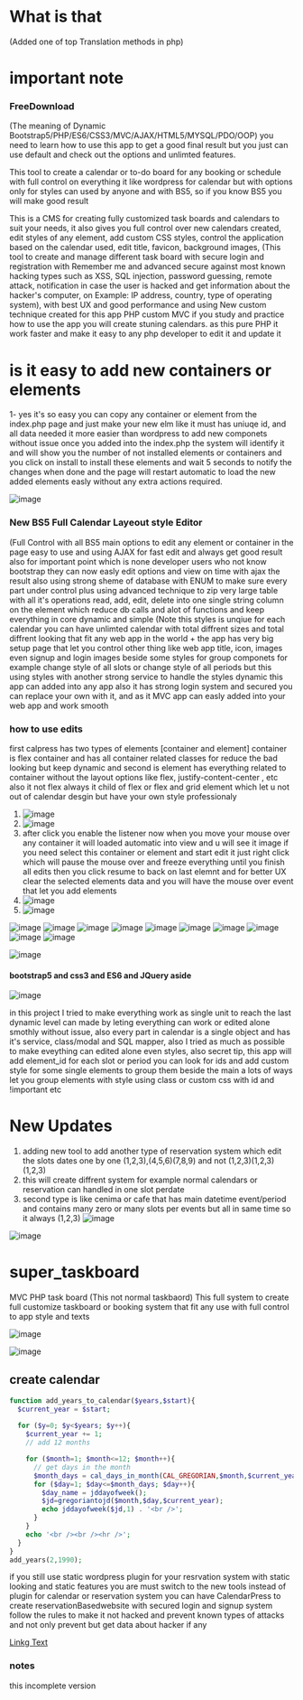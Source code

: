 # What is that
(Added one of top Translation methods in php)

# important note
### FreeDownload

(The meaning of Dynamic Bootstrap5/PHP/ES6/CSS3/MVC/AJAX/HTML5/MYSQL/PDO/OOP)
you need to learn how to use this app to get a good final result but you just can use default and check out the options and unlimted features.

This tool to create a calendar or to-do board for any booking or schedule with full control on everything it like wordpress for calendar but with options only for styles can 
used by anyone and with BS5, so if you know BS5 you will make good result

This is a CMS for creating fully customized task boards and calendars to suit your needs, it also gives you full control over new calendars created, edit styles of any element, add custom CSS styles, control the application based on the calendar used, edit title, favicon, background images, (This tool to create and manage different task board with secure login and registration with Remember me and advanced secure against most known hacking types such as XSS, SQL injection, password guessing, remote attack, notification in case the user is hacked and get information about the hacker's computer, on Example: IP address, country, type of operating system), with best UX and good performance and using New custom technique created for this app PHP custom  MVC if you study and practice how to use the app you will create stuning calendars. as this pure PHP it work faster and make it easy to any php developer to edit it and update it

# is it easy to add new containers or elements
1- yes it's so easy you can copy any container or element from the index.php page and just make your new elm like it must has uniuqe id, and all data needed it more easier
than wordpress to add new componets without issue once you added into the index.php the system will identify it and will show you the number of not installed elements or containers and you click on install to install these elements and wait 5 seconds to notify the changes when done and the page will restart automatic to load the new added elements easly without any extra actions required. 


![image](https://user-images.githubusercontent.com/55125302/159825897-610f7b06-9e9d-440c-b7aa-c11f7d1c9c07.png)




### New BS5 Full Calendar Layeout style Editor

(Full Control with all BS5 main options to edit any element or container in the page easy to use and using AJAX for fast edit and always get good result also
for important point which is none developer users who not know bootstrap they can now easly edit options and view on time with ajax the result also using strong sheme
of database with ENUM to make sure every part under control plus using advanced technique to zip very large table with all it's operations read, add, edit, delete into one
single string column on the element which reduce db calls and alot of functions and keep everything in core dynamic and simple (Note this styles is unqiue for each calendar you can have unlimted calendar with total diffrent sizes and total diffrent looking that fit any web app in the world + the app has very big setup page that let you control other thing like web app title, icon, images even signup and login images beside some styles for group componets for example change style of all slots or change style of all periods
but this using styles with another strong service to handle the styles dynamic this app can added into any app also it has strong login system and secured you can replace 
your own with it, and as it MVC app can easly added into your web app and work smooth

### how to use edits
first calpress has two types of elements [container and element] container is flex container and has all container related classes for reduce the bad looking but keep dynamic
and second is element has everything related to container without the layout options like flex, justify-content-center , etc also it not flex always it child of flex or flex and grid element which let u not out of calendar desgin but have your own style professionaly

1. ![image](https://user-images.githubusercontent.com/55125302/157671182-98820d11-1528-4f8d-aa00-ee9b012f9e91.png)
2. ![image](https://user-images.githubusercontent.com/55125302/157671239-50e5c881-e6e6-47e1-a2e7-28e0cad3a036.png)
3. after click you enable the listener now when you move your mouse over any container it will loaded automatic into view and u will see it image if you need select this container or element and start edit it just right click which will pause the mouse over and freeze everything until you finish all edits then you click resume to back on last elemnt and for better UX clear the selected elements data and you will have the mouse over event that let you add elements 
4. ![image](https://user-images.githubusercontent.com/55125302/157671866-533b11bb-37ab-4346-b3e9-a7181cfbfff8.png)
5. ![image](https://user-images.githubusercontent.com/55125302/157672151-af0fc7ca-1e62-4a80-937c-01f6ab8228f6.png)



![image](https://user-images.githubusercontent.com/55125302/156524210-1a57a3df-e514-4a43-ad81-57c3dbadaa59.png)
![image](https://user-images.githubusercontent.com/55125302/156803898-6f7d2fd1-c306-450a-aee2-4fce9d83de89.png)
![image](https://user-images.githubusercontent.com/55125302/156524645-9444798e-319f-43c7-a024-97c7584cf488.png)
![image](https://user-images.githubusercontent.com/55125302/156524700-7c6ef4eb-14f8-494f-99da-e0e39ebeac15.png)
![image](https://user-images.githubusercontent.com/55125302/156524747-6c68cd2a-6ff9-4983-b7dd-208d7dc9ff72.png)
![image](https://user-images.githubusercontent.com/55125302/156524783-af4d9413-af7b-4b25-a8e8-16c298956d16.png)
![image](https://user-images.githubusercontent.com/55125302/156524859-5e3b5324-4d8d-4e35-ae31-51599f2c26ba.png)
![image](https://user-images.githubusercontent.com/55125302/156525066-0f7d8a31-e257-4410-b7f2-dc76d20b8eda.png)
![image](https://user-images.githubusercontent.com/55125302/156525107-acc11015-8f64-4c96-81d7-44f3f992b53f.png)
![image](https://user-images.githubusercontent.com/55125302/156525130-1700f032-325c-45be-8a95-28794bb9c4cd.png)

![image](https://user-images.githubusercontent.com/55125302/159200617-522604ce-ec74-46b5-8dee-a4e147f4ab68.png)


#### bootstrap5 and css3 and ES6 and JQuery aside
![image](https://user-images.githubusercontent.com/55125302/156806324-b5930a1e-1c63-46b6-86ad-855087f1e096.png)



in this project I tried to make everything work as single unit to reach the last dynamic level can made by leting everything can work or edited alone smothly without issue, also
every part in calendar is a single object and has it's service, class/modal and SQL mapper, also I tried as much as possible to make eveything can edited alone even styles, also secret tip, this app will add element_id for each slot or period you can look for ids and add custom style for some single elements to group them beside the main a lots of ways let you group elements with style using class or custom css with id and !important etc


# New Updates
1. adding new tool to add another type of reservation system which edit the slots dates one by one (1,2,3),(4,5,6)(7,8,9) and not (1,2,3)(1,2,3)(1,2,3)
2. this will create diffrent system for example normal calendars or reservation can handled in one slot perdate 
3. second type is like cenima or cafe that has main datetime event/period and contains many zero or many slots per events but all in same time so it always (1,2,3)
![image](https://user-images.githubusercontent.com/55125302/158426270-d8f17835-8cd3-4426-98a8-b007d363dc52.png)

![image](https://user-images.githubusercontent.com/55125302/158420289-3e5f17d2-d5ad-4e6b-aca6-ab81638db563.png)



# super_taskboard
MVC PHP task board (This not normal taskbaord) This full system to create full customize taskboard or booking system that fit any use with full control to app style and texts

![image](https://user-images.githubusercontent.com/55125302/156213051-fd597b3f-d41c-4a30-a490-0af232eb3835.png)

![image](https://user-images.githubusercontent.com/55125302/153796173-6a5901ce-3300-44b8-a35b-af511ed37324.png)


## create calendar

```php
function add_years_to_calendar($years,$start){
  $current_year = $start;
  
  for ($y=0; $y<$years; $y++){
    $current_year += 1;
    // add 12 months

    for ($month=1; $month<=12; $month++){
      // get days in the month
      $month_days = cal_days_in_month(CAL_GREGORIAN,$month,$current_year);
      for ($day=1; $day<=$month_days; $day++){
        $day_name = jddayofweek();
        $jd=gregoriantojd($month,$day,$current_year);
        echo jddayofweek($jd,1) . '<br />';
      }
    }
    echo '<br /><br /><hr />';
  }
}
add_years(2,1990);
```

if you still use static wordpress plugin for your resrvation system with static looking and static features you are must switch to the new tools instead of plugin for calendar
or reservation system you can have CalendarPress to create reservationBasedwebsite with secured login and signup system follow the rules to make it not hacked and prevent known types of attacks and not only prevent but get data about hacker if any

[Linkg Text](www.google.com)

### notes

this incomplete version

